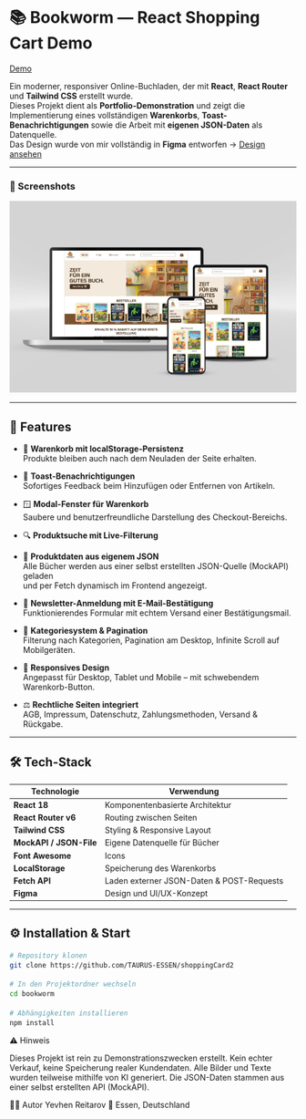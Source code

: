 
# 📚 Bookworm — React Shopping Cart Demo
[Demo](https://shopping-card2.vercel.app/)

Ein moderner, responsiver Online-Buchladen, der mit **React**, **React Router** und **Tailwind CSS** erstellt wurde.  
Dieses Projekt dient als **Portfolio-Demonstration** und zeigt die Implementierung eines vollständigen **Warenkorbs**, **Toast-Benachrichtigungen** sowie die Arbeit mit **eigenen JSON-Daten** als Datenquelle.  
Das Design wurde von mir vollständig in **Figma** entworfen → [Design ansehen](https://www.figma.com/proto/6Cyb8D4hYA32r80uxLjUu8/Shopping-Card?node-id=0-1&t=6p9ex5TMb7FIjbM5-1)

---

### 📸 Screenshots

<img src="src/assets/bookworm-preview.webp" alt="Bookworm – responsive preview" width="850"/>

---

## 🚀 Features

- 🛒 **Warenkorb mit localStorage-Persistenz**  
  Produkte bleiben auch nach dem Neuladen der Seite erhalten.

- 💬 **Toast-Benachrichtigungen**  
  Sofortiges Feedback beim Hinzufügen oder Entfernen von Artikeln.

- 🪟 **Modal-Fenster für Warenkorb**  
  Saubere und benutzerfreundliche Darstellung des Checkout-Bereichs.

- 🔍 **Produktsuche mit Live-Filterung**

- 🧾 **Produktdaten aus eigenem JSON**  
  Alle Bücher werden aus einer selbst erstellten JSON-Quelle (MockAPI) geladen  
  und per Fetch dynamisch im Frontend angezeigt.

- 📨 **Newsletter-Anmeldung mit E-Mail-Bestätigung**  
  Funktionierendes Formular mit echtem Versand einer Bestätigungsmail.

- 🧩 **Kategoriesystem & Pagination**  
  Filterung nach Kategorien, Pagination am Desktop, Infinite Scroll auf Mobilgeräten.

- 📱 **Responsives Design**  
  Angepasst für Desktop, Tablet und Mobile – mit schwebendem Warenkorb-Button.

- ⚖️ **Rechtliche Seiten integriert**  
  AGB, Impressum, Datenschutz, Zahlungsmethoden, Versand & Rückgabe.

---

## 🛠️ Tech-Stack

| Technologie | Verwendung |
|--------------|------------|
| **React 18** | Komponentenbasierte Architektur |
| **React Router v6** | Routing zwischen Seiten |
| **Tailwind CSS** | Styling & Responsive Layout |
| **MockAPI / JSON-File** | Eigene Datenquelle für Bücher |
| **Font Awesome** | Icons |
| **LocalStorage** | Speicherung des Warenkorbs |
| **Fetch API** | Laden externer JSON-Daten & POST-Requests |
| **Figma** | Design und UI/UX-Konzept |

---

## ⚙️ Installation & Start

```bash
# Repository klonen
git clone https://github.com/TAURUS-ESSEN/shoppingCard2

# In den Projektordner wechseln
cd bookworm

# Abhängigkeiten installieren
npm install
```
⚠️ Hinweis

Dieses Projekt ist rein zu Demonstrationszwecken erstellt.
Kein echter Verkauf, keine Speicherung realer Kundendaten.
Alle Bilder und Texte wurden teilweise mithilfe von KI generiert.
Die JSON-Daten stammen aus einer selbst erstellten API (MockAPI).

🧑‍💻 Autor
Yevhen Reitarov
📍 Essen, Deutschland

